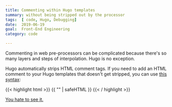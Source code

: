 ```yaml
---
title: Commenting within Hugo templates
summary: without being stripped out by the processor
tags:  [ code, Hugo, Debugging]
date:  2019-06-19
goal:  Front-End Engineering
category: code

---
```


Commenting in web pre-processors can be complicated because there's so
many layers and steps of interpolation. Hugo is no exception.

Hugo automatically strips HTML comment tags. If you need to add an HTML
comment to your Hugo templates that doesn't get stripped, you can use
[this syntax][docs]:

{{< highlight html >}}
{{ "<!-- foo/bar/baz whatever -->" | safeHTML }}
{{< / highlight >}}

[You hate to see it.][forum]

[forum]: https://discourse.gohugo.io/t/how-to-add-comments-in-a-template/75/6
[docs]: https://gohugo.io/templates/introduction/#toc_9
